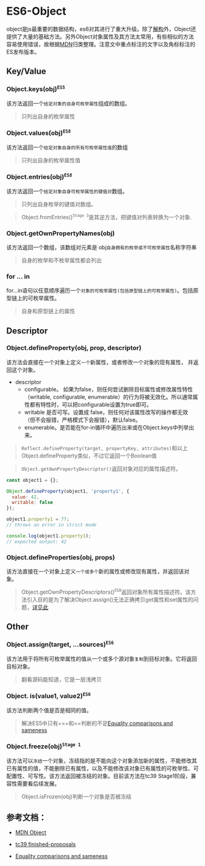 # ES6-Object

object是js最重要的数据结构，es6对其进行了重大升级。除了[解构](https://github.com/lq782655835/blogs/issues/23)外，Object还提供了大量的基础方法。另外Object对象属性及其方法太常用，有些相似的方法容易使用错误，故根据[MDN](https://developer.mozilla.org/zh-CN/docs/Web/JavaScript/Reference/Global_Objects/Object)归类整理。注意文中重点标注的文字以及角标标注的ES发布版本。

## Key/Value

### Object.keys(obj)<sup>`ES5`</sup>
该方法返回一个`给定对象的自身可枚举属性`组成的数组。
> 只列出自身的枚举属性

### Object.values(obj)<sup>`ES8`</sup>
该方法返回一个`给定对象自身的所有可枚举属性值`的数组
> 只列出自身的枚举属性值

### Object.entries(obj)<sup>`ES8`</sup>
该方法返回一个`给定对象自身可枚举属性的键值对`数组。
> 只列出自身枚举的键值对数组。

> Object.fromEntries()<sup>`Stage 3`</sup>是其逆方法，把键值对列表转换为一个对象.

### Object.getOwnPropertyNames(obj)
该方法返回一个数组，该数组对元素是 obj`自身拥有的枚举或不可枚举属性`名称字符串
> 自身的枚举和不枚举属性都会列出

### for ... in

for...in语句以任意顺序遍历一个`对象的可枚举属性(包括原型链上的可枚举属性)`。包括原型链上的可枚举属性。
> 自身和原型链上的属性

## Descriptor

### Object.defineProperty(obj, prop, descriptor)
该方法会直接在一个对象上定义`一个`新属性，或者修改一个对象的现有属性， 并返回这个对象。
* descriptor
    * configurable。 如果为false，则任何尝试删除目标属性或修改属性特性（writable, configurable, enumerable）的行为将被无效化。所以通常属性都有特性时，可以把configurable设置为true即可。
    * writable 是否可写。设置成 false，则任何对该属性改写的操作都无效（但不会报错，严格模式下会报错），默认false。
    * enumerable。是否能在for-in循环中遍历出来或在Object.keys中列举出来。
> `Reflect.defineProperty(target, propertyKey, attributes)`和以上Object.defineProperty类似，不过它返回一个Boolean值

> `Object.getOwnPropertyDescriptor()`返回对象对应的属性描述符。

``` js
const object1 = {};

Object.defineProperty(object1, 'property1', {
  value: 42,
  writable: false
});

object1.property1 = 77;
// throws an error in strict mode

console.log(object1.property1);
// expected output: 42
```

### Object.defineProperties(obj, props)
该方法直接在一个对象上定义`一个或多个`新的属性或修改现有属性，并返回该对象。
> Object.getOwnPropertyDescriptors()<sup>`ES8`</sup>返回对象所有属性描述符。该方法引入目的是为了解决Object.assign()无法正确拷贝get属性和set属性的问题，[详见此](http://es6.ruanyifeng.com/#docs/object-methods)

## Other

### Object.assign(target, ...sources)<sup>`ES6`</sup>
该方法用于将所有可枚举属性的值从一个或多个源对象`复制`到目标对象。它将返回目标对象。
>翻看源码能知道，它是一层浅拷贝

### Object. is(value1, value2)<sup>`ES6`</sup>
该方法判断两个值是否是相同的值。
> 解决ES5中只有===和==判断的不足[Equality comparisons and sameness](https://developer.mozilla.org/en-US/docs/Web/JavaScript/Equality_comparisons_and_sameness)

### Object.freeze(obj)<sup>`Stage 1`</sup>
该方法可以`冻结`一个对象，冻结指的是不能向这个对象添加新的属性，不能修改其已有属性的值，不能删除已有属性，以及不能修改该对象已有属性的可枚举性、可配置性、可写性。该方法返回被冻结的对象。目前该方法在tc39 Stage1阶段，兼容性需要看后续发展。
> Object.isFrozen(obj)判断一个对象是否被冻结

## 参考文档：

* [MDN Object](https://developer.mozilla.org/zh-CN/docs/Web/JavaScript/Reference/Global_Objects/Object)

* [tc39 finished-proposals](https://github.com/tc39/proposals/blob/master/finished-proposals.md)

* [Equality comparisons and sameness
](https://developer.mozilla.org/en-US/docs/Web/JavaScript/Equality_comparisons_and_sameness)